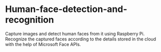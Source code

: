 # Human-face-detection-and-recognition
Capture images and detect human faces from it using Raspberry Pi. Recognize the captured faces according to the details stored in the cloud with the help of Microsoft Face APIs.
